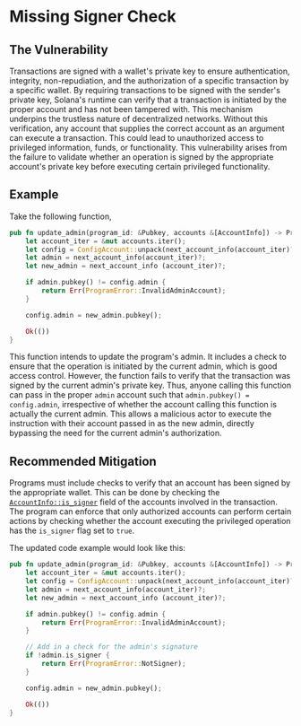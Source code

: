 # Missing Signer Check
## The Vulnerability
Transactions are signed with a wallet's private key to ensure authentication, integrity, non-repudiation, and the
authorization of a specific transaction by a specific wallet. By requiring transactions to be signed with the sender's
private key, Solana's runtime can verify that a transaction is initiated by the proper account and has not been tampered 
with. This mechanism underpins the trustless nature of decentralized networks. Without this verification, any account that 
supplies the correct account as an argument can execute a transaction. This could lead to unauthorized access to privileged 
information, funds, or functionality. This vulnerability arises from the failure to validate whether an operation is signed 
by the appropriate account's private key before executing certain privileged functionality.

## Example
Take the following function,
```rust
pub fn update_admin(program_id: &Pubkey, accounts &[AccountInfo]) -> ProgramResult {
    let account_iter = &mut accounts.iter();
    let config = ConfigAccount::unpack(next_account_info(account_iter)?)?;
    let admin = next_account_info(account_iter)?;
    let new_admin = next_account_info (account_iter)?;

    if admin.pubkey() != config.admin {
        return Err(ProgramError::InvalidAdminAccount);
    }

    config.admin = new_admin.pubkey();

    Ok(())
}
```
This function intends to update the program's admin. It includes a check to ensure that the operation is initiated by the current
admin, which is good access control. However, the function fails to verify that the transaction was signed by the current admin's
private key. Thus, anyone calling this function can pass in the proper `admin` account such that `admin.pubkey() = config.admin`,
irrespective of whether the account calling this function is actually the current admin. This allows a malicious actor to execute
the instruction with their account passed in as the new admin, directly bypassing the need for the current admin's authorization.

## Recommended Mitigation
Programs must include checks to verify that an account has been signed by the appropriate wallet. This can be done by checking the
[`AccountInfo::is_signer`](https://docs.rs/solana-program/latest/solana_program/account_info/struct.AccountInfo.html#structfield.is_signer) 
field of the accounts involved in the transaction. The program can enforce that only authorized accounts can perform certain actions
by checking whether the account executing the privileged operation has the `is_signer` flag set to `true`.

The updated code example would look like this:
```rust
pub fn update_admin(program_id: &Pubkey, accounts &[AccountInfo]) -> ProgramResult {
    let account_iter = &mut accounts.iter();
    let config = ConfigAccount::unpack(next_account_info(account_iter)?)?;
    let admin = next_account_info(account_iter)?;
    let new_admin = next_account_info (account_iter)?;

    if admin.pubkey() != config.admin {
        return Err(ProgramError::InvalidAdminAccount);
    }

    // Add in a check for the admin's signature
    if !admin.is_signer {
        return Err(ProgramError::NotSigner);
    }

    config.admin = new_admin.pubkey();

    Ok(())
}
```